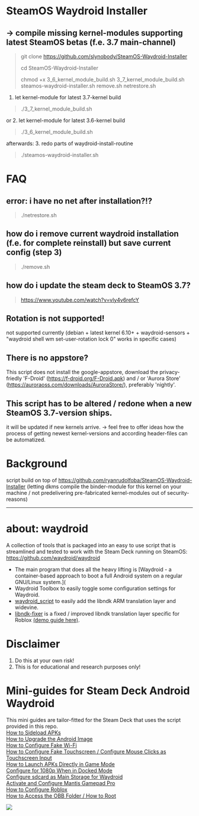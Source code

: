 # SteamOS Waydroid Installer
## -> compile missing kernel-modules supporting latest SteamOS betas (f.e. 3.7 main-channel)

> git clone https://github.com/slynobody/SteamOS-Waydroid-Installer
> 
> cd SteamOS-Waydroid-Installer
>
>  chmod +x 3_6_kernel_module_build.sh 3_7_kernel_module_build.sh steamos-waydroid-installer.sh remove.sh netrestore.sh

1. let kernel-module for latest 3.7-kernel build
> ./3_7_kernel_module_build.sh

or
2. let kernel-module for latest 3.6-kernel build
> ./3_6_kernel_module_build.sh

afterwards:
3. redo parts of waydroid-install-routine
> ./steamos-waydroid-installer.sh

# FAQ
## error: i have no net after installation?!?
> ./netrestore.sh

## how do i remove current waydroid installation (f.e. for complete reinstall) but save current config (step 3)
> ./remove.sh

## how do i update the steam deck to SteamOS 3.7?
> https://www.youtube.com/watch?v=vly4v6refcY

## Rotation is not supported!
not supported currently (debian + latest kernel 6.10+ + waydroid-sensors + "waydroid shell wm set-user-rotation lock 0" works in specific cases)

## There is no appstore?
This script does not install the google-appstore, download the privacy-friedly 'F-Droid' (https://f-droid.org/F-Droid.apk) and / or 'Aurora Store' (https://auroraoss.com/downloads/AuroraStore/), preferably 'nightly'.

## This script has to be altered / redone when a new SteamOS 3.7-version ships.
it will be updated if new kernels arrive. 
-> feel free to offer ideas how the process of getting newest kernel-versions and according header-files can be automatized.

# Background
script build on top of https://github.com/ryanrudolfoba/SteamOS-Waydroid-Installer
(letting dkms compile the binder-module for this kernel on your machine / not predelivering pre-fabricated kernel-modules out of security-reasons)

----
# about: waydroid 
A collection of tools that is packaged into an easy to use script that is streamlined and tested to work with the Steam Deck running on SteamOS: https://github.com/waydroid/waydroid

* The main program that does all the heavy lifting is [Waydroid - a container-based approach to boot a full Android system on a regular GNU/Linux system.](
* Waydroid Toolbox to easily toggle some configuration settings for Waydroid.
* [waydroid_script](https://github.com/casualsnek/waydroid_script) to easily add the libndk ARM translation layer and widevine.
* [libndk-fixer](https://github.com/Slappy826/libndk-fixer) is a fixed / improved libndk translation layer specific for Roblox [(demo guide here)](https://youtu.be/-czisFuKoTM?si=8EPXyzasi3no70Tl).

# Disclaimer
1. Do this at your own risk!
2. This is for educational and research purposes only!

# Mini-guides for Steam Deck Android Waydroid
This mini guides are tailor-fitted for the Steam Deck that uses the script provided in this repo. \
[How to Sideload APKs](https://youtu.be/LglEbSdRc0M) \
[How to Upgrade the Android Image](https://youtu.be/lfwoZZxXh7I) \
[How to Configure Fake Wi-Fi](https://youtu.be/LtMGmSSB52g) \
[How to Configure Fake Touchscreen / Configure Mouse Clicks as Touchscreen Input](https://youtu.be/Xt2ceq8ZUJ8) \
[How to Launch APKs Directly in Game Mode](https://youtu.be/pkRtPHfa_EM?si=broimKF1menbRxGg) \
[Configure for 1080p When in Docked Mode](https://youtu.be/D9ODCpjDK30) \
[Configure sdcard as Main Storage for Waydroid](https://youtu.be/Q4QzzjkfZeI) \
[Activate and Configure Mantis Gamepad Pro](https://youtu.be/icVOh7IIfE0) \
[How to Configure Roblox](https://youtu.be/-czisFuKoTM?si=8EPXyzasi3no70Tl) \
[How to Access the OBB Folder / How to Root](https://youtu.be/RurH-XTTSDQ)

<a href="https://artsandculture.google.com/experiment/viola-the-bird/nAEJVwNkp-FnrQ?cp=e30."><img src="https://images.pling.com/img/00/00/78/78/79/2160403/proxy-image1.jpeg"/></a>

